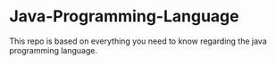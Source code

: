 # Java-Programming-Language

This repo is based on everything you need to know regarding the java programming language.
